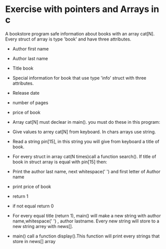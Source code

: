 # Exercise with pointers and Arrays in c 
A bookstore program safe information about books with an array cat[N]. Every struct of array is type 'book' and have three attributes.

  -  Author first name
  -  Author last name
  -  Title book
  -  Special information for book that use type 'info' struct with three attributes.  
  -  Release date
  -  number of pages
  -  price of book
  
  -  Array cat[N] must declear in main(). you must do these in this program:
  -  Give values to arrey cat[N] from keyboard. In chars arrays use string.
  -  Read a string pin[15], in this string you will give from keyboard a title of book.
     
  -  For every struct in array cat(N times)call a function search(). If title of book in struct array is equal with pin[15] then:
  -  Print the author last name, next whitespace(' ') and first letter of Author name
  -  print price of book
  -  return 1
  -  if not equal return 0
  -  For every equal title (return 1), main() will make a new string with author name,whitespace(' ') , author lastname.
  Every new string will store to a new string arrey with news[].
  -  main() call a function display().This function will print every strings that store in news[] array
  
